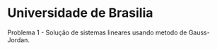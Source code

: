 # Universidade de Brasilia
Problema 1 - Solução de sistemas lineares usando metodo de Gauss-Jordan.
